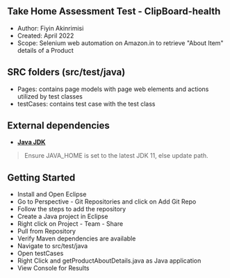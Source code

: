 ## Take Home Assessment Test - ClipBoard-health

- Author: Fiyin Akinrimisi
- Created: April 2022
- Scope: Selenium web automation on Amazon.in to retrieve "About Item" details of a Product

## SRC folders (src/test/java)
- Pages: contains page models with page web elements and actions utilized by test classes
- testCases: contains test case with the test class

## External dependencies
- **[Java JDK](https://openjdk.java.net/projects/jdk/)**

> Ensure JAVA_HOME is set to the latest JDK 11, else update path.

## Getting Started

- Install and Open Eclipse
- Go to Perspective - Git Repositories and click on Add Git Repo
- Follow the steps to add the repository
- Create a Java project in Eclipse
- Right click on Project - Team - Share
- Pull from Repository
- Verify Maven dependencies are available
- Navigate to src/test/java
- Open testCases
- Right Click and  getProductAboutDetails.java as Java application
- View Console for Results

